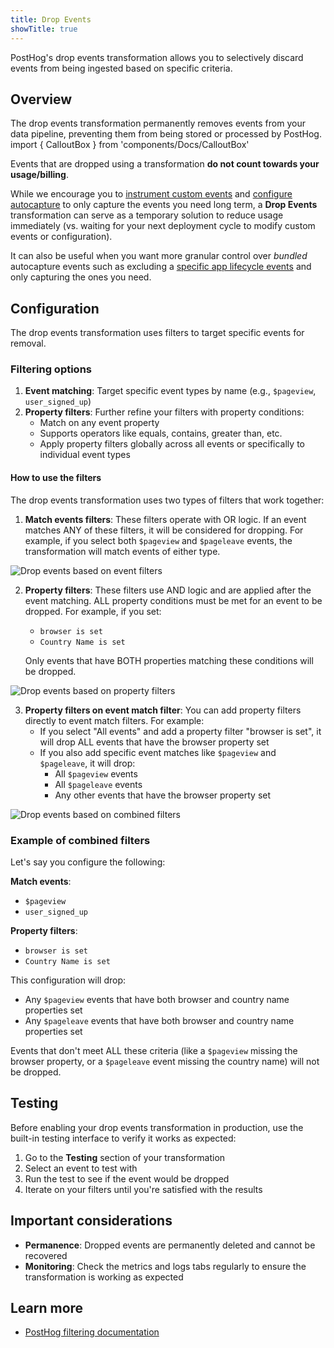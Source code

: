 ```yaml
---
title: Drop Events
showTitle: true
---
```


PostHog's drop events transformation allows you to selectively discard events from being ingested based on specific criteria. 
## Overview

The drop events transformation permanently removes events from your data pipeline, preventing them from being stored or processed by PostHog.
import { CalloutBox } from 'components/Docs/CalloutBox'
<CalloutBox icon="IconPiggyBank" title="Impact on usage & billing" type="info">

Events that are dropped using a transformation **do not count towards your usage/billing**. 

While we encourage you to [instrument custom events](/docs/getting-started/send-events#2-capture-custom-events) and [configure autocapture](/docs/product-analytics/autocapture) to only capture the events you need long term, a **Drop Events** transformation can serve as a temporary solution to reduce usage immediately (vs. waiting for your next deployment cycle to modify custom events or configuration). 

It can also be useful when you want more granular control over _bundled_ autocapture events such as excluding a [specific app lifecycle events](/docs/product-analytics/autocapture#react-native-navigation-and-lifecycle-autocapture) and only capturing the ones you need.

</CalloutBox>

## Configuration

The drop events transformation uses filters to target specific events for removal.

### Filtering options

1. **Event matching**: Target specific event types by name (e.g., `$pageview`, `user_signed_up`)
3. **Property filters**: Further refine your filters with property conditions:
   - Match on any event property
   - Supports operators like equals, contains, greater than, etc.
   - Apply property filters globally across all events or specifically to individual event types

#### How to use the filters 

The drop events transformation uses two types of filters that work together:

1. **Match events filters**: These filters operate with OR logic. If an event matches ANY of these filters, it will be considered for dropping. For example, if you select both `$pageview` and `$pageleave` events, the transformation will match events of either type.

![Drop events based on event filters](https://res.cloudinary.com/dmukukwp6/image/upload/Event_Filter_OR_066f58e3bc.png)


2. **Property filters**: These filters use AND logic and are applied after the event matching. ALL property conditions must be met for an event to be dropped. For example, if you set:
   - `browser is set`
   - `Country Name is set`
   
   Only events that have BOTH properties matching these conditions will be dropped.

![Drop events based on property filters](https://res.cloudinary.com/dmukukwp6/image/upload/Property_Filter_And_2dc645185c.png)


3. **Property filters on event match filter**: You can add property filters directly to event match filters. For example:
   - If you select "All events" and add a property filter "browser is set", it will drop ALL events that have the browser property set
   - If you also add specific event matches like `$pageview` and `$pageleave`, it will drop:
     - All `$pageview` events
     - All `$pageleave` events  
     - Any other events that have the browser property set

![Drop events based on combined filters](https://res.cloudinary.com/dmukukwp6/image/upload/Both_Event_Filter_And_Property_Filter_9b5360cdd4.png)


### Example of combined filters

Let's say you configure the following:

**Match events**:
- `$pageview`
- `user_signed_up`

**Property filters**:
- `browser is set`
- `Country Name is set`

This configuration will drop:
- Any `$pageview` events that have both browser and country name properties set
- Any `$pageleave` events that have both browser and country name properties set

Events that don't meet ALL these criteria (like a `$pageview` missing the browser property, or a `$pageleave` event missing the country name) will not be dropped.

## Testing

Before enabling your drop events transformation in production, use the built-in testing interface to verify it works as expected:

1. Go to the **Testing** section of your transformation
2. Select an event to test with
3. Run the test to see if the event would be dropped
4. Iterate on your filters until you're satisfied with the results

## Important considerations

- **Permanence**: Dropped events are permanently deleted and cannot be recovered
- **Monitoring**: Check the metrics and logs tabs regularly to ensure the transformation is working as expected

## Learn more

- [PostHog filtering documentation](/docs/product-analytics/trends/filters)
